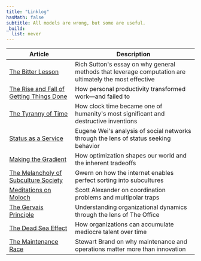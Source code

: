 ```yaml
---
title: "Linklog"
hasMath: false
subtitle: All models are wrong, but some are useful.
_build:
  list: never
---
```



| Article | Description |
|---------|-------------|
| [The Bitter Lesson](http://www.incompleteideas.net/IncIdeas/BitterLesson.html) | Rich Sutton's essay on why general methods that leverage computation are ultimately the most effective |
| [The Rise and Fall of Getting Things Done](https://www.newyorker.com/tech/annals-of-technology/the-rise-and-fall-of-getting-things-done) | How personal productivity transformed work—and failed to | 
| [The Tyranny of Time](https://www.palladiummag.com/2022/06/09/the-tyranny-of-time/) | How clock time became one of humanity's most significant and destructive inventions |
| [Status as a Service](https://www.eugenewei.com/blog/2019/2/19/status-as-a-service) | Eugene Wei's analysis of social networks through the lens of status seeking behavior |
| [Making the Gradient](https://www.palladiummag.com/2022/11/28/making-the-gradient/) | How optimization shapes our world and the inherent tradeoffs |
| [The Melancholy of Subculture Society](https://www.gwern.net/The-Melancholy-of-Subculture-Society) | Gwern on how the internet enables perfect sorting into subcultures |
| [Meditations on Moloch](https://slatestarcodex.com/2014/07/30/meditations-on-moloch/) | Scott Alexander on coordination problems and multipolar traps |
| [The Gervais Principle](https://www.ribbonfarm.com/2009/10/07/the-gervais-principle-or-the-office-according-to-the-office/) | Understanding organizational dynamics through the lens of The Office |
| [The Dead Sea Effect](http://brucefwebster.com/2008/04/11/the-wetware-crisis-the-dead-sea-effect/) | How organizations can accumulate mediocre talent over time |
| [The Maintenance Race](https://www.worksinprogress.co/issue/the-maintenance-race/) | Stewart Brand on why maintenance and operations matter more than innovation |

